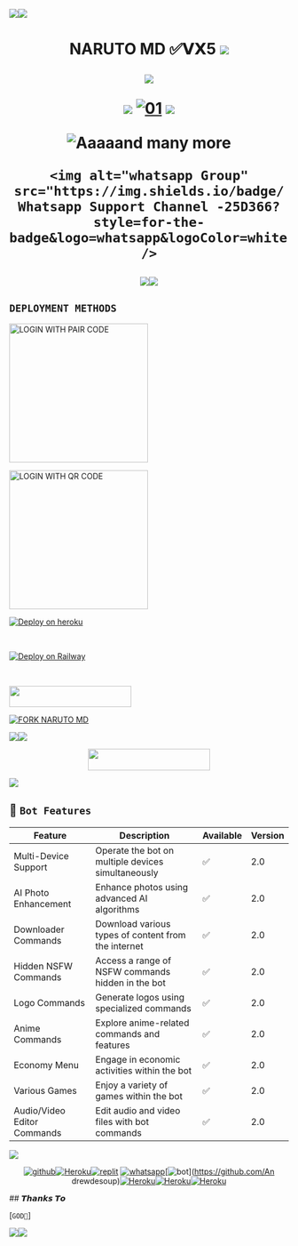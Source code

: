 <a><img src='https://i.imgur.com/LyHic3i.gif'/></a><a><img src='https://i.imgur.com/LyHic3i.gif'/></a>
<h1 align="center"><b>NARUTO MD ✅𝗩𝗫5</b>
<a><img src='https://i.imgur.com/LyHic3i.gif'/></a>
<p align="center">
  <a href="https://github.com/DenverCoder1/readme-typing-svg"><img src="https://readme-typing-svg.herokuapp.com?font=Time+New+Roman&color=cyan&size=25&center=true&vCenter=true&width=600&height=100&lines=Am+Naruto-MD+by+Andrew..&heart;++;Self-taught+Back-Created+By,;ANDREW+Am+The,;Best+Is+Bot+For+You+To,;Deploy..<3"></a>
</p>
<a><img src='https://i.imgur.com/LyHic3i.gif'/></a>                       
  <a href="https://ibb.co/N6NMDtn"><img src="https://telegra.ph/file/10ac7a8296ea389aeaf90.jpg" alt="01" border="0" /></a>     
<a><img src='https://telegra.ph/file/10ac7a8296ea389aeaf90.jpg'/></a>
 
![Aaaaand many more](res/readme/context.gif)

 


    <img alt="whatsapp Group" src="https://img.shields.io/badge/ Whatsapp Support Channel -25D366?style=for-the-badge&logo=whatsapp&logoColor=white" />
  </a>
</p>
<a><img src='https://i.imgur.com/LyHic3i.gif'/></a><a><img src='https://i.imgur.com/LyHic3i.gif'/></a>

 **`DEPLOYMENT METHODS`**
---

<a href="https://black-panther-app-6d384e753bee.herokuapp.com/pair"><img src="https://img.shields.io/badge/LOGIN%20WITH-PAIR%20CODE-blue" alt="LOGIN WITH PAIR CODE" width="250"></a>


<a href="https://qr-code-panther-19894751f2f0.herokuapp.com/qr"><img src="https://img.shields.io/badge/LOGIN%20WITH-QR%20CODE-black" alt="LOGIN WITH QR CODE" width="250"></a>
<br>


[![Deploy on heroku](https://www.herokucdn.com/deploy/button.svg)](https://dashboard.heroku.com/new?button-url=https%3A%2F%2Fkingibrahimtech.github.io%2F&template=https%3A%2F%2Fgithub.com%2Fkingibrahimtech%2Fblack-panther-md-x)

<br>

[![Deploy on Railway](https://railway.app/button.svg)](https://railway.app/template/kqO_n5?referralCode=AqkNn4)

<br>

<p align=""><a href="https://repl.it/github/ibrahimaitech/BLACK-PANTHER-MD"> <img src="https://img.shields.io/badge/replit%20Deploy-blue?style=for-the-badge&logo=replit" width="220" height="38.45"/></a>

<br>


[![FORK NARUTO MD](https://img.shields.io/badge/FORK%20-NARUTO%20PANTHER%20MD-white)](https://github.com/ibrahimaitech/NARUTO-MD-XMD/fork)

<a><img src='https://i.imgur.com/LyHic3i.gif'/></a><a><img src='https://i.imgur.com/LyHic3i.gif'/></a>


<p align="center"><a href="https://NARUTO-MD-app-6d384e753bee.herokuapp.com/">
 <img src="https://img.shields.io/badge/TAP%20HERE%20TO%20OPEN%20BLACK%20PANTHER%20APP-marron?style=for-the-badge&logo=blackpanther" width="220" height="38.45"/></a></p>



<a><img src='https://i.imgur.com/LyHic3i.gif'/></a>


   ## 🚀 `Bot Features`
| Feature                          | Description                                             | Available    | Version    |
| ---------------------------------| ------------------------------------------------------- | ------------ | ---------- |
| Multi-Device Support             | Operate the bot on multiple devices simultaneously     | ✅           | 2.0        |
| AI Photo Enhancement             | Enhance photos using advanced AI algorithms            | ✅           | 2.0        |
| Downloader Commands              | Download various types of content from the internet     | ✅           | 2.0        |
| Hidden NSFW Commands             | Access a range of NSFW commands hidden in the bot       | ✅           | 2.0        |
| Logo Commands                    | Generate logos using specialized commands               | ✅           | 2.0        |
| Anime Commands                   | Explore anime-related commands and features              | ✅           | 2.0        |
| Economy Menu                     | Engage in economic activities within the bot            | ✅           | 2.0        |
| Various Games                    | Enjoy a variety of games within the bot                 | ✅           | 2.0        |
| Audio/Video Editor Commands      | Edit audio and video files with bot commands            | ✅           | 2.0        |

<a><img src='https://i.imgur.com/LyHic3i.gif'/></a>
<br/> <div align="center">
[![github](https://github.com/github.png?size=100)](https://github.com/Andrewdesoup)[![Heroku](https://github.com/heroku.png?size=100)](#click-here-to-deploy)[![replit](https://github.com/replit.png?size=100)](https://github.com/Andrewdesoup) [![whatsapp](https://github.com/whatsapp.png?size=89)](https://Andrewdesoup)[![bot](https://github.com/youtube.png?size=89)](https://github.com/An drewdesoup)[![Heroku](https://github.com/facebook.png?size=89)](https://Andrewsoup)[![Heroku](https://github.com/instagram.png?size=89)](https://github.com/Andrewdesoup)[![Heroku](https://github.com/you-tube.png?size=89)](https://github.com/Andrewdesoup)<br/>
</div>
## 𝙏𝙝𝙖𝙣𝙠𝙨 𝙏𝙤 

[`GOD🙏`]


<a><img src='https://telegra.ph/file/927d3cf8c935e687b6213.jpg'/></a><a><img src='https://i.imgur.com/LyHic3i.gif'/></a>
